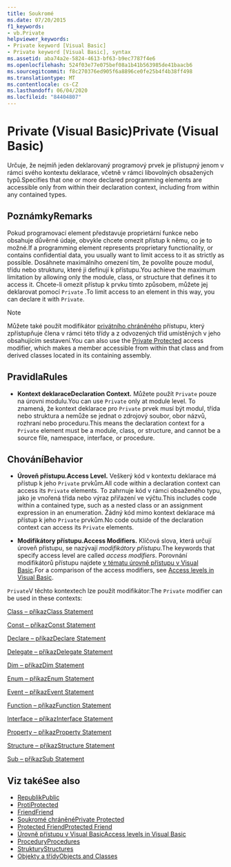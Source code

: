 ```yaml
---
title: Soukromé
ms.date: 07/20/2015
f1_keywords:
- vb.Private
helpviewer_keywords:
- Private keyword [Visual Basic]
- Private keyword [Visual Basic], syntax
ms.assetid: aba74a2e-5824-4613-bf63-b9ec7787f4e6
ms.openlocfilehash: 524f03e77e075bef08a1b41b563985de41baacb6
ms.sourcegitcommit: f8c270376ed905f6a8896ce0fe25b4f4b38ff498
ms.translationtype: MT
ms.contentlocale: cs-CZ
ms.lasthandoff: 06/04/2020
ms.locfileid: "84404807"
---
```

# <a name="private-visual-basic"></a><span data-ttu-id="692d5-102">Private (Visual Basic)</span><span class="sxs-lookup"><span data-stu-id="692d5-102">Private (Visual Basic)</span></span>
<span data-ttu-id="692d5-103">Určuje, že nejmíň jeden deklarovaný programový prvek je přístupný jenom v rámci svého kontextu deklarace, včetně v rámci libovolných obsažených typů.</span><span class="sxs-lookup"><span data-stu-id="692d5-103">Specifies that one or more declared programming elements are accessible only from within their declaration context, including from within any contained types.</span></span>  
  
## <a name="remarks"></a><span data-ttu-id="692d5-104">Poznámky</span><span class="sxs-lookup"><span data-stu-id="692d5-104">Remarks</span></span>  
 <span data-ttu-id="692d5-105">Pokud programovací element představuje proprietární funkce nebo obsahuje důvěrné údaje, obvykle chcete omezit přístup k němu, co je to možné.</span><span class="sxs-lookup"><span data-stu-id="692d5-105">If a programming element represents proprietary functionality, or contains confidential data, you usually want to limit access to it as strictly as possible.</span></span> <span data-ttu-id="692d5-106">Dosáhnete maximálního omezení tím, že povolíte pouze modul, třídu nebo strukturu, které ji definují k přístupu.</span><span class="sxs-lookup"><span data-stu-id="692d5-106">You achieve the maximum limitation by allowing only the module, class, or structure that defines it to access it.</span></span> <span data-ttu-id="692d5-107">Chcete-li omezit přístup k prvku tímto způsobem, můžete jej deklarovat pomocí `Private` .</span><span class="sxs-lookup"><span data-stu-id="692d5-107">To limit access to an element in this way, you can declare it with `Private`.</span></span>  

> [!NOTE]
> <span data-ttu-id="692d5-108">Můžete také použít modifikátor [privátního chráněného](private-protected.md) přístupu, který zpřístupňuje člena v rámci této třídy a z odvozených tříd umístěných v jeho obsahujícím sestavení.</span><span class="sxs-lookup"><span data-stu-id="692d5-108">You can also use the [Private Protected](private-protected.md) access modifier, which makes a member accessible from within that class and from derived classes located in its containing assembly.</span></span>

## <a name="rules"></a><span data-ttu-id="692d5-109">Pravidla</span><span class="sxs-lookup"><span data-stu-id="692d5-109">Rules</span></span>  

- <span data-ttu-id="692d5-110">**Kontext deklarace**</span><span class="sxs-lookup"><span data-stu-id="692d5-110">**Declaration Context.**</span></span> <span data-ttu-id="692d5-111">Můžete použít `Private` pouze na úrovni modulu.</span><span class="sxs-lookup"><span data-stu-id="692d5-111">You can use `Private` only at module level.</span></span> <span data-ttu-id="692d5-112">To znamená, že kontext deklarace pro `Private` prvek musí být modul, třída nebo struktura a nemůže se jednat o zdrojový soubor, obor názvů, rozhraní nebo proceduru.</span><span class="sxs-lookup"><span data-stu-id="692d5-112">This means the declaration context for a `Private` element must be a module, class, or structure, and cannot be a source file, namespace, interface, or procedure.</span></span>  
  
## <a name="behavior"></a><span data-ttu-id="692d5-113">Chování</span><span class="sxs-lookup"><span data-stu-id="692d5-113">Behavior</span></span>  
  
- <span data-ttu-id="692d5-114">**Úroveň přístupu.**</span><span class="sxs-lookup"><span data-stu-id="692d5-114">**Access Level.**</span></span> <span data-ttu-id="692d5-115">Veškerý kód v kontextu deklarace má přístup k jeho `Private` prvkům.</span><span class="sxs-lookup"><span data-stu-id="692d5-115">All code within a declaration context can access its `Private` elements.</span></span> <span data-ttu-id="692d5-116">To zahrnuje kód v rámci obsaženého typu, jako je vnořená třída nebo výraz přiřazení ve výčtu.</span><span class="sxs-lookup"><span data-stu-id="692d5-116">This includes code within a contained type, such as a nested class or an assignment expression in an enumeration.</span></span> <span data-ttu-id="692d5-117">Žádný kód mimo kontext deklarace má přístup k jeho `Private` prvkům.</span><span class="sxs-lookup"><span data-stu-id="692d5-117">No code outside of the declaration context can access its `Private` elements.</span></span>  
  
- <span data-ttu-id="692d5-118">**Modifikátory přístupu.**</span><span class="sxs-lookup"><span data-stu-id="692d5-118">**Access Modifiers.**</span></span> <span data-ttu-id="692d5-119">Klíčová slova, která určují úroveň přístupu, se nazývají *modifikátory přístupu*.</span><span class="sxs-lookup"><span data-stu-id="692d5-119">The keywords that specify access level are called *access modifiers*.</span></span> <span data-ttu-id="692d5-120">Porovnání modifikátorů přístupu najdete [v tématu úrovně přístupu v Visual Basic](../../programming-guide/language-features/declared-elements/access-levels.md).</span><span class="sxs-lookup"><span data-stu-id="692d5-120">For a comparison of the access modifiers, see [Access levels in Visual Basic](../../programming-guide/language-features/declared-elements/access-levels.md).</span></span>  
  
 <span data-ttu-id="692d5-121">`Private`V těchto kontextech lze použít modifikátor:</span><span class="sxs-lookup"><span data-stu-id="692d5-121">The `Private` modifier can be used in these contexts:</span></span>  
  
 [<span data-ttu-id="692d5-122">Class – příkaz</span><span class="sxs-lookup"><span data-stu-id="692d5-122">Class Statement</span></span>](../statements/class-statement.md)  
  
 [<span data-ttu-id="692d5-123">Const – příkaz</span><span class="sxs-lookup"><span data-stu-id="692d5-123">Const Statement</span></span>](../statements/const-statement.md)  
  
 [<span data-ttu-id="692d5-124">Declare – příkaz</span><span class="sxs-lookup"><span data-stu-id="692d5-124">Declare Statement</span></span>](../statements/declare-statement.md)  
  
 [<span data-ttu-id="692d5-125">Delegate – příkaz</span><span class="sxs-lookup"><span data-stu-id="692d5-125">Delegate Statement</span></span>](../statements/delegate-statement.md)  
  
 [<span data-ttu-id="692d5-126">Dim – příkaz</span><span class="sxs-lookup"><span data-stu-id="692d5-126">Dim Statement</span></span>](../statements/dim-statement.md)  
  
 [<span data-ttu-id="692d5-127">Enum – příkaz</span><span class="sxs-lookup"><span data-stu-id="692d5-127">Enum Statement</span></span>](../statements/enum-statement.md)  
  
 [<span data-ttu-id="692d5-128">Event – příkaz</span><span class="sxs-lookup"><span data-stu-id="692d5-128">Event Statement</span></span>](../statements/event-statement.md)  
  
 [<span data-ttu-id="692d5-129">Function – příkaz</span><span class="sxs-lookup"><span data-stu-id="692d5-129">Function Statement</span></span>](../statements/function-statement.md)  
  
 [<span data-ttu-id="692d5-130">Interface – příkaz</span><span class="sxs-lookup"><span data-stu-id="692d5-130">Interface Statement</span></span>](../statements/interface-statement.md)  
  
 [<span data-ttu-id="692d5-131">Property – příkaz</span><span class="sxs-lookup"><span data-stu-id="692d5-131">Property Statement</span></span>](../statements/property-statement.md)  
  
 [<span data-ttu-id="692d5-132">Structure – příkaz</span><span class="sxs-lookup"><span data-stu-id="692d5-132">Structure Statement</span></span>](../statements/structure-statement.md)  
  
 [<span data-ttu-id="692d5-133">Sub – příkaz</span><span class="sxs-lookup"><span data-stu-id="692d5-133">Sub Statement</span></span>](../statements/sub-statement.md)  
  
## <a name="see-also"></a><span data-ttu-id="692d5-134">Viz také</span><span class="sxs-lookup"><span data-stu-id="692d5-134">See also</span></span>

- [<span data-ttu-id="692d5-135">Republik</span><span class="sxs-lookup"><span data-stu-id="692d5-135">Public</span></span>](public.md)
- [<span data-ttu-id="692d5-136">Proti</span><span class="sxs-lookup"><span data-stu-id="692d5-136">Protected</span></span>](protected.md)
- [<span data-ttu-id="692d5-137">Friend</span><span class="sxs-lookup"><span data-stu-id="692d5-137">Friend</span></span>](friend.md)
- [<span data-ttu-id="692d5-138">Soukromé chráněné</span><span class="sxs-lookup"><span data-stu-id="692d5-138">Private Protected</span></span>](./private-protected.md)
- [<span data-ttu-id="692d5-139">Protected Friend</span><span class="sxs-lookup"><span data-stu-id="692d5-139">Protected Friend</span></span>](./protected-friend.md)
- [<span data-ttu-id="692d5-140">Úrovně přístupu v Visual Basic</span><span class="sxs-lookup"><span data-stu-id="692d5-140">Access levels in Visual Basic</span></span>](../../programming-guide/language-features/declared-elements/access-levels.md)
- [<span data-ttu-id="692d5-141">Procedury</span><span class="sxs-lookup"><span data-stu-id="692d5-141">Procedures</span></span>](../../programming-guide/language-features/procedures/index.md)
- [<span data-ttu-id="692d5-142">Struktury</span><span class="sxs-lookup"><span data-stu-id="692d5-142">Structures</span></span>](../../programming-guide/language-features/data-types/structures.md)
- [<span data-ttu-id="692d5-143">Objekty a třídy</span><span class="sxs-lookup"><span data-stu-id="692d5-143">Objects and Classes</span></span>](../../programming-guide/language-features/objects-and-classes/index.md)
